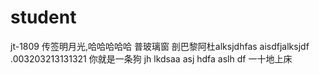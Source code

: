 # student
jt-1809
传签明月光,哈哈哈哈哈
普玻璃窗 剖巴黎阿杜alksjdhfas
aisdfjalksjdf
.003203213131321
你就是一条狗
jh lkdsaa
asj hdfa
aslh df
一十地上床
